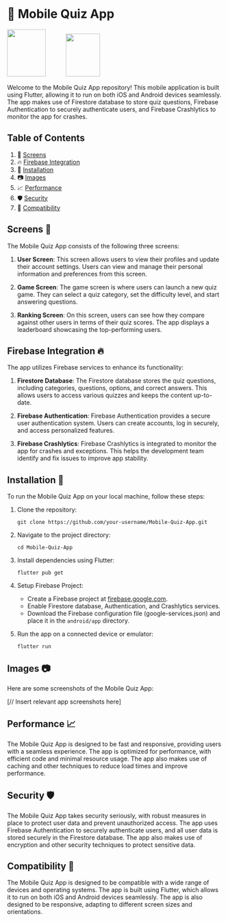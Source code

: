 # 📱 Mobile Quiz App

<img src="https://raw.githubusercontent.com/flutter/website/master/src/_assets/image/flutter-logomark-320px.png" width="90" height="110">&nbsp;&nbsp;&nbsp;&nbsp;&nbsp;&nbsp;&nbsp;&nbsp;&nbsp;&nbsp;&nbsp;&nbsp;<img src="https://firebase.google.com/downloads/brand-guidelines/PNG/logo-logomark.png" width="80" height="100">

Welcome to the Mobile Quiz App repository! This mobile application is built using Flutter, allowing it to run on both iOS and Android devices seamlessly. The app makes use of Firestore database to store quiz questions, Firebase Authentication to securely authenticate users, and Firebase Crashlytics to monitor the app for crashes.

## Table of Contents
1. 📄 [Screens](#screens)
2. 🔥 [Firebase Integration](#firebase-integration)
3. 🚀 [Installation](#installation)
4. 📷 [Images](#images)
5. 📈 [Performance](#performance)
6. 🛡️ [Security](#security)
7. 📱 [Compatibility](#compatibility)

## Screens 📄
The Mobile Quiz App consists of the following three screens:

1. **User Screen**: This screen allows users to view their profiles and update their account settings. Users can view and manage their personal information and preferences from this screen.

2. **Game Screen**: The game screen is where users can launch a new quiz game. They can select a quiz category, set the difficulty level, and start answering questions.

3. **Ranking Screen**: On this screen, users can see how they compare against other users in terms of their quiz scores. The app displays a leaderboard showcasing the top-performing users.

## Firebase Integration 🔥
The app utilizes Firebase services to enhance its functionality:

1. **Firestore Database**: The Firestore database stores the quiz questions, including categories, questions, options, and correct answers. This allows users to access various quizzes and keeps the content up-to-date.

2. **Firebase Authentication**: Firebase Authentication provides a secure user authentication system. Users can create accounts, log in securely, and access personalized features.

3. **Firebase Crashlytics**: Firebase Crashlytics is integrated to monitor the app for crashes and exceptions. This helps the development team identify and fix issues to improve app stability.

## Installation 🚀
To run the Mobile Quiz App on your local machine, follow these steps:

1. Clone the repository:
   ```
   git clone https://github.com/your-username/Mobile-Quiz-App.git
   ```

2. Navigate to the project directory:
   ```
   cd Mobile-Quiz-App
   ```

3. Install dependencies using Flutter:
   ```
   flutter pub get
   ```

4. Setup Firebase Project:
   - Create a Firebase project at [firebase.google.com](https://firebase.google.com/).
   - Enable Firestore database, Authentication, and Crashlytics services.
   - Download the Firebase configuration file (google-services.json) and place it in the `android/app` directory.

5. Run the app on a connected device or emulator:
   ```
   flutter run
   ```

## Images 📷
Here are some screenshots of the Mobile Quiz App:

[// Insert relevant app screenshots here]

## Performance 📈
The Mobile Quiz App is designed to be fast and responsive, providing users with a seamless experience. The app is optimized for performance, with efficient code and minimal resource usage. The app also makes use of caching and other techniques to reduce load times and improve performance.

## Security 🛡️
The Mobile Quiz App takes security seriously, with robust measures in place to protect user data and prevent unauthorized access. The app uses Firebase Authentication to securely authenticate users, and all user data is stored securely in the Firestore database. The app also makes use of encryption and other security techniques to protect sensitive data.

## Compatibility 📱
The Mobile Quiz App is designed to be compatible with a wide range of devices and operating systems. The app is built using Flutter, which allows it to run on both iOS and Android devices seamlessly. The app is also designed to be responsive, adapting to different screen sizes and orientations.
